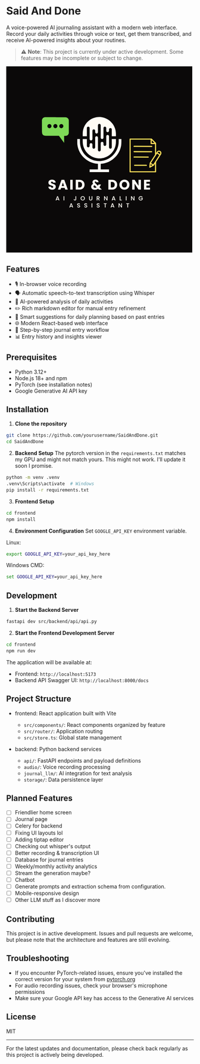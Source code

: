 # Said And Done

A voice-powered AI journaling assistant with a modern web interface. Record your daily activities through voice or text, get them transcribed, and receive AI-powered insights about your routines.

> ⚠️ **Note**: This project is currently under active development. Some features may be incomplete or subject to change.

![Said And Done Logo](images/said_and_done_logo.png)

## Features

- 🎙️ In-browser voice recording
- 🗣️ Automatic speech-to-text transcription using Whisper
- 📝 AI-powered analysis of daily activities
- ✏️ Rich markdown editor for manual entry refinement
- 🤖 Smart suggestions for daily planning based on past entries
- 🌐 Modern React-based web interface
- 🔄 Step-by-step journal entry workflow
- 📊 Entry history and insights viewer

## Prerequisites

- Python 3.12+
- Node.js 18+ and npm
- PyTorch (see installation notes)
- Google Generative AI API key

## Installation

1. **Clone the repository**

```sh
git clone https://github.com/yourusername/SaidAndDone.git
cd SaidAndDone
```

2. **Backend Setup**
   The pytorch version in the `requirements.txt` matches my GPU and might not match yours.
   This might not work. I'll update it soon I promise.

```sh
python -m venv .venv
.venv\Scripts\activate  # Windows
pip install -r requirements.txt
```

3. **Frontend Setup**

```sh
cd frontend
npm install
```

4. **Environment Configuration**
   Set `GOOGLE_API_KEY` environment variable.

Linux:

```sh
export GOOGLE_API_KEY=your_api_key_here
```

Windows CMD:

```cmd
set GOOGLE_API_KEY=your_api_key_here
```

## Development

1. **Start the Backend Server**

```sh
fastapi dev src/backend/api/api.py
```

2. **Start the Frontend Development Server**

```sh
cd frontend
npm run dev
```

The application will be available at:

- Frontend: `http://localhost:5173`
- Backend API Swagger UI: `http://localhost:8000/docs`

## Project Structure

- frontend: React application built with Vite

  - `src/components/`: React components organized by feature
  - `src/router/`: Application routing
  - `src/store.ts`: Global state management

- backend: Python backend services
  - `api/`: FastAPI endpoints and payload definitions
  - `audio/`: Voice recording processing
  - `journal_llm/`: AI integration for text analysis
  - `storage/`: Data persistence layer

## Planned Features

- [ ] Friendlier home screen
- [ ] Journal page
- [ ] Celery for backend
- [ ] Fixing UI layouts lol
- [ ] Adding tiptap editor
- [ ] Checking out whisper's output
- [ ] Better recording & transcription UI
- [ ] Database for journal entries
- [ ] Weekly/monthly activity analytics
- [ ] Stream the generation maybe?
- [ ] Chatbot
- [ ] Generate prompts and extraction schema from configuration.
- [ ] Mobile-responsive design
- [ ] Other LLM stuff as I discover more

## Contributing

This project is in active development. Issues and pull requests are welcome, but please note that the architecture and features are still evolving.

## Troubleshooting

- If you encounter PyTorch-related issues, ensure you've installed the correct version for your system from [pytorch.org](https://pytorch.org)
- For audio recording issues, check your browser's microphone permissions
- Make sure your Google API key has access to the Generative AI services

## License

MIT

---

For the latest updates and documentation, please check back regularly as this project is actively being developed.
